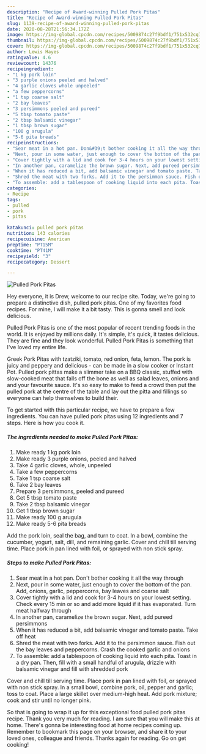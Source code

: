 ```yaml
---
description: "Recipe of Award-winning Pulled Pork Pitas"
title: "Recipe of Award-winning Pulled Pork Pitas"
slug: 1139-recipe-of-award-winning-pulled-pork-pitas
date: 2020-08-28T21:56:34.172Z
image: https://img-global.cpcdn.com/recipes/5009874c27f9bdf1/751x532cq70/pulled-pork-pitas-recipe-main-photo.jpg
thumbnail: https://img-global.cpcdn.com/recipes/5009874c27f9bdf1/751x532cq70/pulled-pork-pitas-recipe-main-photo.jpg
cover: https://img-global.cpcdn.com/recipes/5009874c27f9bdf1/751x532cq70/pulled-pork-pitas-recipe-main-photo.jpg
author: Lewis Hayes
ratingvalue: 4.6
reviewcount: 14376
recipeingredient:
- "1 kg pork loin"
- "3 purple onions peeled and halved"
- "4 garlic cloves whole unpeeled"
- "a few peppercorns"
- "1 tsp coarse salt"
- "2 bay leaves"
- "3 persimmons peeled and pureed"
- "5 tbsp tomato paste"
- "2 tbsp balsamic vinegar"
- "1 tbsp brown sugar"
- "100 g arugula"
- "5-6 pita breads"
recipeinstructions:
- "Sear meat in a hot pan. Don&#39;t bother cooking it all the way through"
- "Next, pour in some water, just enough to cover the bottom of the pan. Add, onions, garlic, peppercorns, bay leaves and coarse salt"
- "Cover tightly with a lid and cook for 3-4 hours on your lowest setting. Check every 15 min or so and add more liquid if it has evaporated. Turn meat halfway through"
- "In another pan, caramelize the brown sugar. Next, add pureed persimmons"
- "When it has reduced a bit, add balsamic vinegar and tomato paste. Take off heat"
- "Shred the meat with two forks. Add it to the persimmon sauce. Fish out the bay leaves and peppercorns. Crash the cooked garlic and onions"
- "To assemble: add a tablespoon of cooking liquid into each pita. Toast in a dry pan. Then, fill with a small handful of arugula, drizzle with balsamic vinegar and fill with shredded pork"
categories:
- Recipe
tags:
- pulled
- pork
- pitas

katakunci: pulled pork pitas 
nutrition: 143 calories
recipecuisine: American
preptime: "PT15M"
cooktime: "PT41M"
recipeyield: "3"
recipecategory: Dessert

---
```



![Pulled Pork Pitas](https://img-global.cpcdn.com/recipes/5009874c27f9bdf1/751x532cq70/pulled-pork-pitas-recipe-main-photo.jpg)

Hey everyone, it is Drew, welcome to our recipe site. Today, we're going to prepare a distinctive dish, pulled pork pitas. One of my favorites food recipes. For mine, I will make it a bit tasty. This is gonna smell and look delicious.

Pulled Pork Pitas is one of the most popular of recent trending foods in the world. It is enjoyed by millions daily. It's simple, it's quick, it tastes delicious. They are fine and they look wonderful. Pulled Pork Pitas is something that I've loved my entire life.

Greek Pork Pitas with tzatziki, tomato, red onion, feta, lemon. The pork is juicy and peppery and delicious - can be made in a slow cooker or Instant Pot. Pulled pork pittas make a slimmer take on a BBQ classic, stuffed with slow-cooked meat that falls off the bone as well as salad leaves, onions and and your favourite sauce. It&#39;s so easy to make to feed a crowd then put the pulled pork at the centre of the table and lay out the pitta and fillings so everyone can help themselves to build their.


To get started with this particular recipe, we have to prepare a few ingredients. You can have pulled pork pitas using 12 ingredients and 7 steps. Here is how you cook it.

<!--inarticleads1-->

##### The ingredients needed to make Pulled Pork Pitas:

1. Make ready 1 kg pork loin
1. Make ready 3 purple onions, peeled and halved
1. Take 4 garlic cloves, whole, unpeeled
1. Take a few peppercorns
1. Take 1 tsp coarse salt
1. Take 2 bay leaves
1. Prepare 3 persimmons, peeled and pureed
1. Get 5 tbsp tomato paste
1. Take 2 tbsp balsamic vinegar
1. Get 1 tbsp brown sugar
1. Make ready 100 g arugula
1. Make ready 5-6 pita breads


Add the pork loin, seal the bag, and turn to coat. In a bowl, combine the cucumber, yogurt, salt, dill, and remaining garlic. Cover and chill till serving time. Place pork in pan lined with foil, or sprayed with non stick spray. 

<!--inarticleads2-->

##### Steps to make Pulled Pork Pitas:

1. Sear meat in a hot pan. Don&#39;t bother cooking it all the way through
1. Next, pour in some water, just enough to cover the bottom of the pan. Add, onions, garlic, peppercorns, bay leaves and coarse salt
1. Cover tightly with a lid and cook for 3-4 hours on your lowest setting. Check every 15 min or so and add more liquid if it has evaporated. Turn meat halfway through
1. In another pan, caramelize the brown sugar. Next, add pureed persimmons
1. When it has reduced a bit, add balsamic vinegar and tomato paste. Take off heat
1. Shred the meat with two forks. Add it to the persimmon sauce. Fish out the bay leaves and peppercorns. Crash the cooked garlic and onions
1. To assemble: add a tablespoon of cooking liquid into each pita. Toast in a dry pan. Then, fill with a small handful of arugula, drizzle with balsamic vinegar and fill with shredded pork


Cover and chill till serving time. Place pork in pan lined with foil, or sprayed with non stick spray. In a small bowl, combine pork, oil, pepper and garlic; toss to coat. Place a large skillet over medium-high heat. Add pork mixture; cook and stir until no longer pink. 

So that is going to wrap it up for this exceptional food pulled pork pitas recipe. Thank you very much for reading. I am sure that you will make this at home. There's gonna be interesting food at home recipes coming up. Remember to bookmark this page on your browser, and share it to your loved ones, colleague and friends. Thanks again for reading. Go on get cooking!
